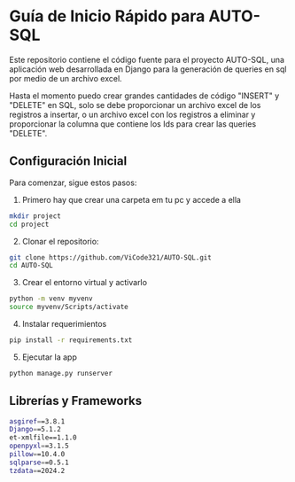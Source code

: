 # Guía de Inicio Rápido para AUTO-SQL

Este repositorio contiene el código fuente para el proyecto AUTO-SQL, una aplicación web desarrollada en Django para la generación de queries en sql por medio de un archivo excel.

Hasta el momento puedo crear grandes cantidades de código "INSERT" y "DELETE" en SQL, solo se debe proporcionar un archivo excel de los registros a insertar, o un archivo excel con los registros a eliminar y proporcionar la columna que contiene los Ids para crear las queries "DELETE".

## Configuración Inicial
Para comenzar, sigue estos pasos:
1. Primero hay que crear una carpeta em tu pc y accede a ella
```bash
mkdir project
cd project
```
2. Clonar el repositorio:
```bash
git clone https://github.com/ViCode321/AUTO-SQL.git
cd AUTO-SQL
```
3. Crear el entorno virtual y activarlo
```bash
python -m venv myvenv
source myvenv/Scripts/activate
```
4. Instalar requerimientos
```bash
pip install -r requirements.txt
```
5. Ejecutar la app
```bash
python manage.py runserver
```

## Librerías y Frameworks
```bash
asgiref==3.8.1
Django==5.1.2
et-xmlfile==1.1.0
openpyxl==3.1.5
pillow==10.4.0
sqlparse==0.5.1
tzdata==2024.2
```
